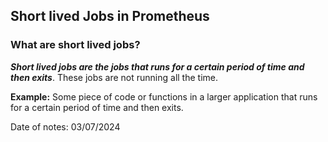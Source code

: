 ## Short lived Jobs in Prometheus

### What are short lived jobs?

***Short lived jobs are the jobs that runs for a certain period of time and then exits***. These jobs are not running all the time.

**Example:** Some piece of code or functions in a larger application that runs for a certain period of time and then exits.

Date of notes: 03/07/2024